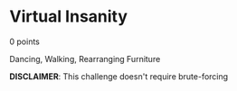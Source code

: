 # Virtual Insanity
0 points

Dancing, Walking, Rearranging Furniture

**DISCLAIMER**: This challenge doesn't require brute-forcing

